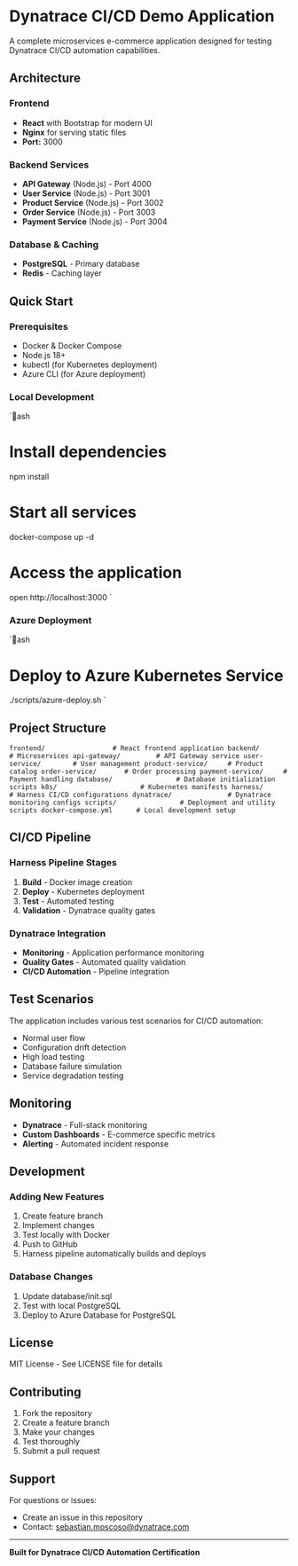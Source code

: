 # Dynatrace CI/CD Demo Application

A complete microservices e-commerce application designed for testing Dynatrace CI/CD automation capabilities.

##  Architecture

### Frontend
- **React** with Bootstrap for modern UI
- **Nginx** for serving static files
- **Port:** 3000

### Backend Services
- **API Gateway** (Node.js) - Port 4000
- **User Service** (Node.js) - Port 3001
- **Product Service** (Node.js) - Port 3002
- **Order Service** (Node.js) - Port 3003
- **Payment Service** (Node.js) - Port 3004

### Database & Caching
- **PostgreSQL** - Primary database
- **Redis** - Caching layer

##  Quick Start

### Prerequisites
- Docker & Docker Compose
- Node.js 18+
- kubectl (for Kubernetes deployment)
- Azure CLI (for Azure deployment)

### Local Development
`ash
# Install dependencies
npm install

# Start all services
docker-compose up -d

# Access the application
open http://localhost:3000
`

### Azure Deployment
`ash
# Deploy to Azure Kubernetes Service
./scripts/azure-deploy.sh
`

##  Project Structure

`
 frontend/                 # React frontend application
 backend/                  # Microservices
    api-gateway/         # API Gateway service
    user-service/        # User management
    product-service/     # Product catalog
    order-service/       # Order processing
    payment-service/     # Payment handling
 database/                # Database initialization scripts
 k8s/                     # Kubernetes manifests
 harness/                 # Harness CI/CD configurations
 dynatrace/              # Dynatrace monitoring configs
 scripts/                # Deployment and utility scripts
 docker-compose.yml      # Local development setup
`

##  CI/CD Pipeline

### Harness Pipeline Stages
1. **Build** - Docker image creation
2. **Deploy** - Kubernetes deployment
3. **Test** - Automated testing
4. **Validation** - Dynatrace quality gates

### Dynatrace Integration
- **Monitoring** - Application performance monitoring
- **Quality Gates** - Automated quality validation
- **CI/CD Automation** - Pipeline integration

##  Test Scenarios

The application includes various test scenarios for CI/CD automation:
- Normal user flow
- Configuration drift detection
- High load testing
- Database failure simulation
- Service degradation testing

##  Monitoring

- **Dynatrace** - Full-stack monitoring
- **Custom Dashboards** - E-commerce specific metrics
- **Alerting** - Automated incident response

##  Development

### Adding New Features
1. Create feature branch
2. Implement changes
3. Test locally with Docker
4. Push to GitHub
5. Harness pipeline automatically builds and deploys

### Database Changes
1. Update database/init.sql
2. Test with local PostgreSQL
3. Deploy to Azure Database for PostgreSQL

##  License

MIT License - See LICENSE file for details

##  Contributing

1. Fork the repository
2. Create a feature branch
3. Make your changes
4. Test thoroughly
5. Submit a pull request

##  Support

For questions or issues:
- Create an issue in this repository
- Contact: sebastian.moscoso@dynatrace.com

---

**Built for Dynatrace CI/CD Automation Certification**
